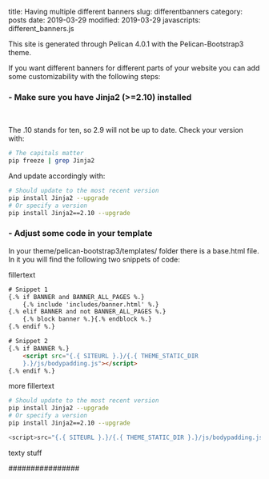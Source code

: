 title: Having multiple different banners 
slug: differentbanners
category: posts
date: 2019-03-29
modified: 2019-03-29
javascripts: different_banners.js

This site is generated through Pelican 4.0.1 with the Pelican-Bootstrap3 theme. 

If you want different banners for different parts of your website you can add
some customizability with the following steps:

### - Make sure you have Jinja2 (>=2.10) installed
<br/>

The .10 stands for ten, so 2.9 will not be up to date. Check your version with:


```bash
# The capitals matter
pip freeze | grep Jinja2
```

And update accordingly with:


```bash
# Should update to the most recent version
pip install Jinja2 --upgrade
# Or specify a version
pip install Jinja2==2.10 --upgrade
```

### - Adjust some code in your template

In your theme/pelican-bootstrap3/templates/ folder there is a base.html file.
In it you will find the following two snippets of code:

<div id="code_snippets_1" class="highlight"></div>

fillertext

```html
# Snippet 1
{.% if BANNER and BANNER_ALL_PAGES %.}
    {.% include 'includes/banner.html' %.}
{.% elif BANNER and not BANNER_ALL_PAGES %.}
    {.% block banner %.}{.% endblock %.}
{.% endif %.}

# Snippet 2
{.% if BANNER %.}
    <script src="{.{ SITEURL }.}/{.{ THEME_STATIC_DIR
    }.}/js/bodypadding.js"></script>
{.% endif %.}
```
more fillertext

```bash
# Should update to the most recent version
pip install Jinja2 --upgrade
# Or specify a version
pip install Jinja2==2.10 --upgrade
```
```python
<script>src="{.{ SITEURL }.}/{.{ THEME_STATIC_DIR }.}/js/bodypadding.js"</script>
```

texty stuff
<div class="highlight">
    <p>
        <script>src="{" + "{ SITEURL }.}/{.{ THEME_STATIC_DIR }.}/js/bodypadding.js"</script>
    </p>
</div>

<script>

    // there is a method much more comprehensive than this,
    // but this does seem to cover the necessity.
    document.addEventListener("DOMContentLoaded", function(event) {

        var regex_mode = 'gi'
        // Patterns to replace
        var replaceables = [
            [/\{\.\{/, '\{\{'], 
            [/\}\.\}/, '\}\}'],
            [/\{\.\%/, '\{\%'], 
            [/\%\.\}/, '\%\}'],
        ]

        var highlights = document.getElementsByClassName('highlight')

        for (var hl=0;hl<highlights.length;hl++) {

            for (var p=0;p<replaceables.length;p++) {
                var txt = highlights[hl].innerHTML
                re = new RegExp(replaceables[p][0], regex_mode)
                
                highlights[hl].innerHTML = txt.replace(re, replaceables[p][1])

                console.log('doing stuff')
            }
        }
    });

</script>
################

